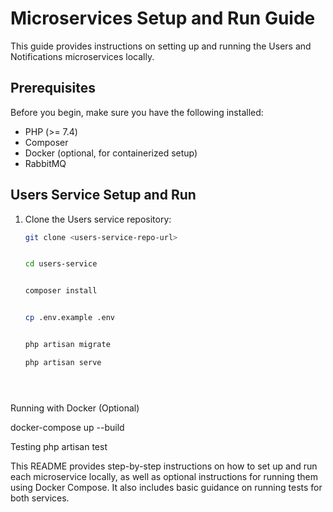 # Microservices Setup and Run Guide

This guide provides instructions on setting up and running the Users and Notifications microservices locally.

## Prerequisites

Before you begin, make sure you have the following installed:

- PHP (>= 7.4)
- Composer
- Docker (optional, for containerized setup)
- RabbitMQ

## Users Service Setup and Run

1. Clone the Users service repository:

   ```bash
   git clone <users-service-repo-url>


   cd users-service


   composer install


   cp .env.example .env


   php artisan migrate

   php artisan serve





Running with Docker (Optional)

docker-compose up --build


Testing
php artisan test



This README provides step-by-step instructions on how to set up and run each microservice locally, as well as optional instructions for running them using Docker Compose. It also includes basic guidance on running tests for both services.